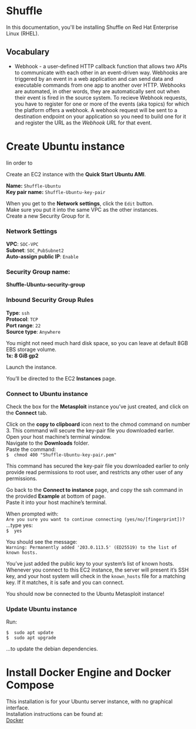 # Shuffle
In this documentation, you'll be installing Shuffle on Red Hat Enterprise Linux (RHEL).



## Vocabulary
* Webhook  -  a user-defined HTTP callback function that allows two APIs to communicate with each other in an event-driven way. Webhooks are triggered by an event in a web application and can send data and executable commands from one app to another over HTTP. Webhooks are automated, in other words, they are automatically sent out when their event is fired in the source system.
To recieve Webhook requests, you have to register for one or more of the events (aka topics) for which the platform offers a webhook. 
A webhook request will be sent to a destination endpoint on your application so you need to build one for it and register the URL as the *Webhook URL* for that event.




# Create Ubuntu instance
Iin order to 

Create an EC2 instance with the **Quick Start Ubuntu AMI**.

**Name:**  `Shuffle-Ubuntu`<br>
**Key pair name:**  `Shuffle-Ubuntu-key-pair`

When you get to the **Network settings**, click the `Edit` button.<br>
Make sure you put it into the same VPC as the other instances.<br>
Create a new Security Group for it.


### Network Settings
**VPC**:  `SOC-VPC`<br>
**Subnet**:  `SOC_PubSubnet2`<br>
**Auto-assign public IP**:  `Enable`

### Security Group name:
**Shuffle-Ubuntu-security-group**

### Inbound  Security Group Rules
**Type**:  `ssh`<br>
**Protocol**:  `TCP`<br>
**Port range**:  `22`<br>
**Source type**:  `Anywhere`


You might not need much hard disk space, so you can leave at default 8GB EBS storage volume.<br>
**1x:  8 GiB  gp2**

Launch the instance.

You’ll be directed to the EC2  **Instances**  page.

### Connect to Ubuntu instance
Check the box for the  **Metasploit**  instance you’ve just created, and click on the  **Connect**  tab.

Click on the **copy to clipboard** icon next to the chmod command on number 3. This command will secure the key-pair file you downloaded earlier.<br>
Open your host machine’s terminal window.<br>
Navigate to the **Downloads** folder.<br>
Paste the command:<br>
`$  chmod 400 "Shuffle-Ubuntu-key-pair.pem"`

This command has secured the key-pair file you downloaded earlier to only provide read permissions to root user, and restricts any other user of any permissions.

Go back to the  **Connect to instance**  page, and copy the ssh command in the provided  **Example**  at bottom of page.<br>
Paste it into your host machine’s terminal.

When prompted with:<br>
`Are you sure you want to continue connecting (yes/no/[fingerprint])?`<br>
...type yes:<br>
`$  yes`

You should see the message:<br>
`Warning: Permanently added '203.0.113.5' (ED25519) to the list of known hosts.`

You’ve just added the public key to your system’s list of known hosts. Whenever you connect to this EC2 instance, the server will present it’s SSH key, and your host system will check in the  `known_hosts`  file for a matching key. If it matches, it is safe and you can connect.

You should now be connected to the Ubuntu Metasploit instance!

### Update Ubuntu instance
Run:<br>
```
$  sudo apt update
$  sudo apt upgrade
```
...to update the debian dependencies.



# Install Docker Engine and Docker Compose
This installation is for your Ubuntu server instance, with no graphical interface.<br>
Installation instructions can be found at:<br>
[Docker](Docker.md)












<!-- 
Continue video at Docker Compose installation, in case any configurations have to be done
-->